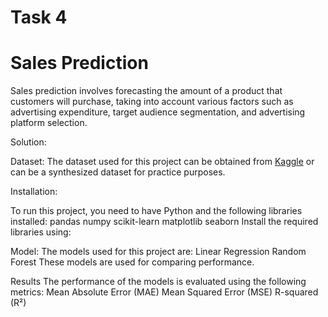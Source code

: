 # Task 4

# Sales Prediction

Sales prediction involves forecasting the amount of a product that customers will purchase, taking into account various factors such as advertising expenditure, target audience segmentation, and advertising platform selection.

Solution:

Dataset:
The dataset used for this project can be obtained from [Kaggle](https://www.kaggle.com/code/ashydv/sales-prediction-simple-linear-regression/input) or can be a synthesized dataset for practice purposes.

Installation:

To run this project, you need to have Python and the following libraries installed:
pandas
numpy
scikit-learn
matplotlib
seaborn
Install the required libraries using:

Model:
The models used for this project are:
Linear Regression
Random Forest
These models are used for comparing performance.

Results
The performance of the models is evaluated using the following metrics:
Mean Absolute Error (MAE)
Mean Squared Error (MSE)
R-squared (R²)
